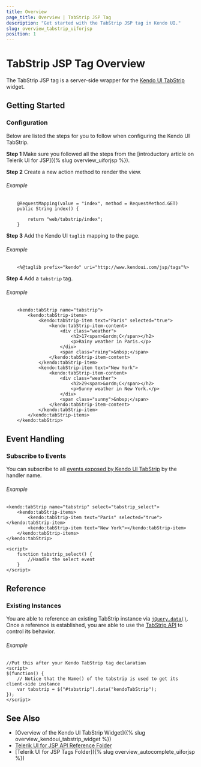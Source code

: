 ```yaml
---
title: Overview
page_title: Overview | TabStrip JSP Tag
description: "Get started with the TabStrip JSP tag in Kendo UI."
slug: overview_tabstrip_uiforjsp
position: 1
---
```


# TabStrip JSP Tag Overview

The TabStrip JSP tag is a server-side wrapper for the [Kendo UI TabStrip](/api/javascript/ui/tabstrip) widget.

## Getting Started

### Configuration

Below are listed the steps for you to follow when configuring the Kendo UI TabStrip.

**Step 1** Make sure you followed all the steps from the [introductory article on Telerik UI for JSP]({% slug overview_uiforjsp %}).

**Step 2** Create a new action method to render the view.

###### Example

        @RequestMapping(value = "index", method = RequestMethod.GET)
        public String index() {

            return "web/tabstrip/index";
        }

**Step 3** Add the Kendo UI `taglib` mapping to the page.

###### Example

        <%@taglib prefix="kendo" uri="http://www.kendoui.com/jsp/tags"%>

**Step 4** Add a `tabstrip` tag.

###### Example

        <kendo:tabStrip name="tabstrip">
            <kendo:tabStrip-items>
                <kendo:tabStrip-item text="Paris" selected="true">
                    <kendo:tabStrip-item-content>
                        <div class="weather">
                            <h2>17<span>&ordm;C</span></h2>
                            <p>Rainy weather in Paris.</p>
                        </div>
                        <span class="rainy">&nbsp;</span>
                    </kendo:tabStrip-item-content>
                </kendo:tabStrip-item>
                <kendo:tabStrip-item text="New York">
                    <kendo:tabStrip-item-content>
                        <div class="weather">
                            <h2>29<span>&ordm;C</span></h2>
                            <p>Sunny weather in New York.</p>
                        </div>
                        <span class="sunny">&nbsp;</span>
                    </kendo:tabStrip-item-content>
                </kendo:tabStrip-item>
            </kendo:tabStrip-items>
        </kendo:tabStrip>

## Event Handling

### Subscribe to Events

You can subscribe to all [events exposed by Kendo UI TabStrip](/api/javascript/ui/tabstrip#events) by the handler name.

###### Example

    <kendo:tabStrip name="tabstrip" select="tabstrip_select">
        <kendo:tabStrip-items>
            <kendo:tabStrip-item text="Paris" selected="true"></kendo:tabStrip-item>
            <kendo:tabStrip-item text="New York"></kendo:tabStrip-item>
        </kendo:tabStrip-items>
    </kendo:tabStrip>

    <script>
        function tabstrip_select() {
            //Handle the select event
        }
    </script>

## Reference

### Existing Instances

You are able to reference an existing TabStrip instance via [`jQuery.data()`](http://api.jquery.com/jQuery.data/). Once a reference is established, you are able to use the [TabStrip API](/api/javascript/ui/tabstrip#methods) to control its behavior.

###### Example

    //Put this after your Kendo TabStrip tag declaration
    <script>
    $(function() {
        // Notice that the Name() of the tabstrip is used to get its client-side instance
        var tabstrip = $("#tabstrip").data("kendoTabStrip");
    });
    </script>

## See Also

* [Overview of the Kendo UI TabStrip Widget]({% slug overview_kendoui_tabstrip_widget %})
* [Telerik UI for JSP API Reference Folder](/api/jsp/autocomplete/animation)
* [Telerik UI for JSP Tags Folder]({% slug overview_autocomplete_uiforjsp %})
